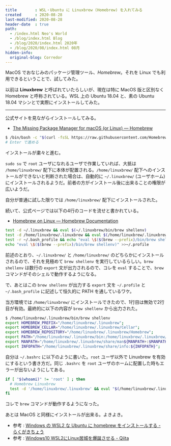 ```yaml
---
title        : WSL・Ubuntu に Linuxbrew (Homebrew) を入れてみる
created      : 2020-08-28
last-modified: 2020-08-28
header-date  : true
path:
  - /index.html Neo's World
  - /blog/index.html Blog
  - /blog/2020/index.html 2020年
  - /blog/2020/08/index.html 08月
hidden-info:
  original-blog: Corredor
---
```


MacOS でおなじみのパッケージ管理ツール、*Homebrew*。それを Linux でも利用できるということで、試してみた。

以前は **Linuxbrew** と呼ばれていたらしいが、現在は特に MacOS 版と区別なく Homebrew と呼称されている。WSL 上の Ubuntu 18.04 と、素の Ubuntu 18.04 マシンとで実際にインストールしてみた。

---

公式サイトを見ながらインストールしてみる。

- [The Missing Package Manager for macOS (or Linux) — Homebrew](https://brew.sh/)

```bash
$ /bin/bash -c "$(curl -fsSL https://raw.githubusercontent.com/Homebrew/install/master/install.sh)"
# Enter で進める
```

インストールが粛々と進む。

`sudo su` で `root` ユーザになれるユーザで作業していれば、大抵は `/home/linuxbrew/` 配下に本体が配置される。`/home/linuxbrew/` 配下へのインストールができないと判断された場合は、自動的に `~/.linuxbrew/` (ユーザホーム) にインストールされるようだ。前者の方がインストール後に出来ることの権限が広いようだ。

自分が普通に試した限りでは `/home/linuxbrew/` 配下にインストールされた。

続いて、公式ページでは以下の4行のコードを流せと書かれている。

- [Homebrew on Linux — Homebrew Documentation](https://docs.brew.sh/Homebrew-on-Linux)

```bash
test -d ~/.linuxbrew && eval $(~/.linuxbrew/bin/brew shellenv)
test -d /home/linuxbrew/.linuxbrew && eval $(/home/linuxbrew/.linuxbrew/bin/brew shellenv)
test -r ~/.bash_profile && echo "eval \$($(brew --prefix)/bin/brew shellenv)" >>~/.bash_profile
echo "eval \$($(brew --prefix)/bin/brew shellenv)" >>~/.profile
```

前述のとおり、`~/.linuxbrew/` と `/home/linuxbrew/` のどちらかにインストールされるので、それを見極めて `brew shellenv` を実行しているらしい。`brew shellenv` は数行の `export` 文が出力されるので、コレを `eval` することで、`brew` コマンドがそのシェルで動作するようになる。

で、あとはこの `brew shellenv` が出力する `export` 文を `~/.profile` と `~/.bash_profile` に記述して恒久的に PATH を通しているワケ。

当方環境では `/home/linuxbrew/` にインストールできたので、1行目は無効で2行目が有効。最終的に以下の内容が `brew shellenv` から出力された。

```bash
$ /home/linuxbrew/.linuxbrew/bin/brew shellenv
export HOMEBREW_PREFIX="/home/linuxbrew/.linuxbrew";
export HOMEBREW_CELLAR="/home/linuxbrew/.linuxbrew/Cellar";
export HOMEBREW_REPOSITORY="/home/linuxbrew/.linuxbrew/Homebrew";
export PATH="/home/linuxbrew/.linuxbrew/bin:/home/linuxbrew/.linuxbrew/sbin${PATH+:$PATH}";
export MANPATH="/home/linuxbrew/.linuxbrew/share/man${MANPATH+:$MANPATH}:";
export INFOPATH="/home/linuxbrew/.linuxbrew/share/info:${INFOPATH}";
```

自分は `~/.bashrc` に以下のように書いた。`root` ユーザ以外で Linuxbrew を有効にするという書き方だ。同じ `.bashrc` を `root` ユーザのホームに配置した時もエラーが出ないようにしてある。

```bash
if [ "$(whoami)" != 'root' ] ; then
  # Homebrew Linuxbrew
  test -d '/home/linuxbrew/.linuxbrew' && eval "$(/home/linuxbrew/.linuxbrew/bin/brew shellenv)"
fi
```

コレで `brew` コマンドが動作するようになった。

あとは MacOS と同様にインストールが出来る。よきよき。

- 参考 : [Windows の WSL2 な Ubuntu に homebrew をインストールする - らくがきちょう](https://sig9.hatenablog.com/entry/2019/12/01/000000)
- 参考 : [Windows10 WSL2にLinux居城を爆誕させる - Qiita](https://qiita.com/v2okimochi/items/f53edcf79a4b71f519b1)
